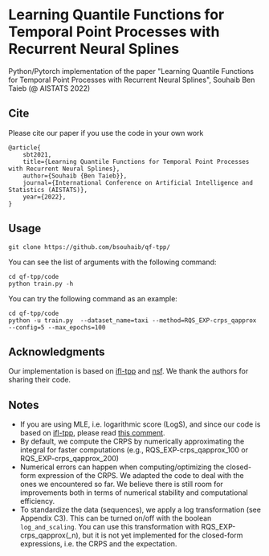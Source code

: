 # Learning Quantile Functions for Temporal Point Processes with Recurrent Neural Splines

Python/Pytorch implementation of the paper "Learning Quantile Functions for Temporal Point Processes with Recurrent Neural Splines", Souhaib Ben Taieb (@ AISTATS 2022)

## Cite
Please cite our paper if you use the code in your own work
```
@article{
    sbt2021,
    title={Learning Quantile Functions for Temporal Point Processes with Recurrent Neural Splines},
    author={Souhaib {Ben Taieb}},
    journal={International Conference on Artificial Intelligence and Statistics (AISTATS)},
    year={2022},
}
```

## Usage

```
git clone https://github.com/bsouhaib/qf-tpp/
```

You can see the list of arguments with the following command:

```
cd qf-tpp/code
python train.py -h
```

You can try the following command as an example:

```
cd qf-tpp/code
python -u train.py  --dataset_name=taxi --method=RQS_EXP-crps_qapprox  --config=5 --max_epochs=100
```


## Acknowledgments

Our implementation is based on [ifl-tpp](https://github.com/shchur/ifl-tpp/tree/original-code/code) and [nsf](https://github.com/bayesiains/nsf). We thank the authors for sharing their code.

## Notes

- If you are using MLE, i.e. logarithmic score (LogS), and since our code is based on [ifl-tpp](https://github.com/shchur/ifl-tpp/tree/original-code/code), please read [this comment](https://github.com/shchur/ifl-tpp/blob/master/README.md#mistakes-in-the-old-version).
- By default, we compute the CRPS by numerically approximating the integral for faster computations (e.g., RQS_EXP-crps_qapprox_100 or RQS_EXP-crps_qapprox_200)
- Numerical errors can happen when computing/optimizing the closed-form expression of the CRPS. We adapted the code to deal with the ones we encountered so far. We believe there is still room for improvements both in terms of numerical stability and computational efficiency.
- To standardize the data (sequences), we apply a log transformation (see Appendix C3). This can be turned on/off with the boolean ``log_and_scaling``. You can use this transformation with RQS_EXP-crps_qapprox(\_n), but it is not yet implemented for the closed-form expressions, i.e. the CRPS and the expectation.

